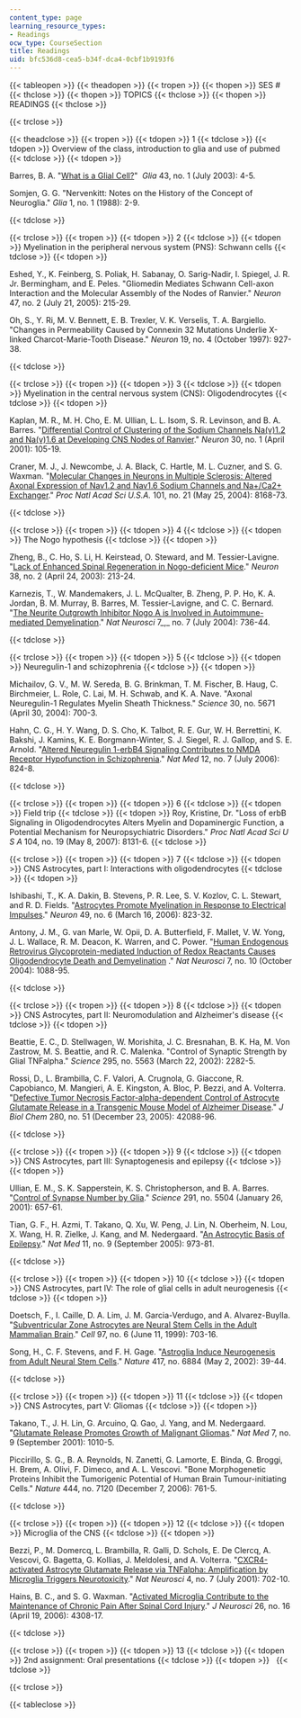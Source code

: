 ```yaml
---
content_type: page
learning_resource_types:
- Readings
ocw_type: CourseSection
title: Readings
uid: bfc536d8-cea5-b34f-dca4-0cbf1b9193f6
---
```


{{< tableopen >}}
{{< theadopen >}}
{{< tropen >}}
{{< thopen >}}
SES #
{{< thclose >}}
{{< thopen >}}
TOPICS
{{< thclose >}}
{{< thopen >}}
READINGS
{{< thclose >}}

{{< trclose >}}

{{< theadclose >}}
{{< tropen >}}
{{< tdopen >}}
1
{{< tdclose >}}
{{< tdopen >}}
Overview of the class, introduction to glia and use of pubmed
{{< tdclose >}}
{{< tdopen >}}


Barres, B. A. "[What is a Glial Cell?](https://onlinelibrary.wiley.com/doi/full/10.1002/glia.10252)"  _Glia_ 43, no. 1 (July 2003): 4-5.

Somjen, G. G. "Nervenkitt: Notes on the History of the Concept of Neuroglia." _Glia_ 1, no. 1 (1988): 2-9.


{{< tdclose >}}

{{< trclose >}}
{{< tropen >}}
{{< tdopen >}}
2
{{< tdclose >}}
{{< tdopen >}}
Myelination in the peripheral nervous system (PNS): Schwann cells
{{< tdclose >}}
{{< tdopen >}}


Eshed, Y., K. Feinberg, S. Poliak, H. Sabanay, O. Sarig-Nadir, I. Spiegel, J. R. Jr. Bermingham, and E. Peles. "Gliomedin Mediates Schwann Cell-axon Interaction and the Molecular Assembly of the Nodes of Ranvier." _Neuron_ 47, no. 2 (July 21, 2005): 215-29.

Oh, S., Y. Ri, M. V. Bennett, E. B. Trexler, V. K. Verselis, T. A. Bargiello. "Changes in Permeability Caused by Connexin 32 Mutations Underlie X-linked Charcot-Marie-Tooth Disease." _Neuron_ 19, no. 4 (October 1997): 927-38.


{{< tdclose >}}

{{< trclose >}}
{{< tropen >}}
{{< tdopen >}}
3
{{< tdclose >}}
{{< tdopen >}}
Myelination in the central nervous system (CNS): Oligodendrocytes
{{< tdclose >}}
{{< tdopen >}}


Kaplan, M. R., M. H. Cho, E. M. Ullian, L. L. Isom, S. R. Levinson, and B. A. Barres. "[Differential Control of Clustering of the Sodium Channels Na(v)1.2 and Na(v)1.6 at Developing CNS Nodes of Ranvier](http://www.ncbi.nlm.nih.gov/sites/entrez?db=pubmed&cmd=Retrieve&dopt=AbstractPlus&list_uids=11343648&query_hl=5&itool=pubmed_docsum)." _Neuron_ 30, no. 1 (April 2001): 105-19.

Craner, M. J., J. Newcombe, J. A. Black, C. Hartle, M. L. Cuzner, and S. G. Waxman. "[Molecular Changes in Neurons in Multiple Sclerosis: Altered Axonal Expression of Nav1.2 and Nav1.6 Sodium Channels and Na+/Ca2+ Exchanger](http://www.ncbi.nlm.nih.gov/sites/entrez?db=pubmed&cmd=Retrieve&dopt=AbstractPlus&list_uids=15148385&query_hl=6&itool=pubmed_docsum)." _Proc Natl Acad Sci U.S.A._ 101, no. 21 (May 25, 2004): 8168-73.


{{< tdclose >}}

{{< trclose >}}
{{< tropen >}}
{{< tdopen >}}
4
{{< tdclose >}}
{{< tdopen >}}
The Nogo hypothesis
{{< tdclose >}}
{{< tdopen >}}


Zheng, B., C. Ho, S. Li, H. Keirstead, O. Steward, and M. Tessier-Lavigne. "[Lack of Enhanced Spinal Regeneration in Nogo-deficient Mice](http://www.ncbi.nlm.nih.gov/sites/entrez?db=pubmed&cmd=Retrieve&dopt=AbstractPlus&list_uids=12718856&query_hl=7&itool=pubmed_docsum)." _Neuron_ 38, no. 2 (April 24, 2003): 213-24.

Karnezis, T., W. Mandemakers, J. L. McQualter, B. Zheng, P. P. Ho, K. A. Jordan, B. M. Murray, B. Barres, M. Tessier-Lavigne, and C. C. Bernard. "[The Neurite Outgrowth Inhibitor Nogo A is Involved in Autoimmune-mediated Demyelination](http://www.ncbi.nlm.nih.gov/sites/entrez?db=pubmed&cmd=Retrieve&dopt=AbstractPlus&list_uids=15184901&query_hl=7&itool=pubmed_docsum)." _Nat Neurosci_ 7_,_ no. 7 (July 2004): 736-44.


{{< tdclose >}}

{{< trclose >}}
{{< tropen >}}
{{< tdopen >}}
5
{{< tdclose >}}
{{< tdopen >}}
Neuregulin-1 and schizophrenia
{{< tdclose >}}
{{< tdopen >}}


Michailov, G. V., M. W. Sereda, B. G. Brinkman, T. M. Fischer, B. Haug, C. Birchmeier, L. Role, C. Lai, M. H. Schwab, and K. A. Nave. "Axonal Neuregulin-1 Regulates Myelin Sheath Thickness." _Science_ 30, no. 5671 (April 30, 2004): 700-3.

Hahn, C. G., H. Y. Wang, D. S. Cho, K. Talbot, R. E. Gur, W. H. Berrettini, K. Bakshi, J. Kamins, K. E. Borgmann-Winter, S. J. Siegel, R. J. Gallop, and S. E. Arnold. "[Altered Neuregulin 1-erbB4 Signaling Contributes to NMDA Receptor Hypofunction in Schizophrenia](http://www.ncbi.nlm.nih.gov/sites/entrez?db=pubmed&cmd=Retrieve&dopt=AbstractPlus&list_uids=16767099&query_hl=10&itool=pubmed_docsum)." _Nat Med_ 12, no. 7 (July 2006): 824-8.


{{< tdclose >}}

{{< trclose >}}
{{< tropen >}}
{{< tdopen >}}
6
{{< tdclose >}}
{{< tdopen >}}
Field trip
{{< tdclose >}}
{{< tdopen >}}
Roy, Kristine, Dr. "Loss of erbB Signaling in Oligodendrocytes Alters Myelin and Dopaminergic Function, a Potential Mechanism for Neuropsychiatric Disorders." _Proc Natl Acad Sci U S A_ 104, no. 19 (May 8, 2007): 8131-6.
{{< tdclose >}}

{{< trclose >}}
{{< tropen >}}
{{< tdopen >}}
7
{{< tdclose >}}
{{< tdopen >}}
CNS Astrocytes, part I: Interactions with oligodendrocytes
{{< tdclose >}}
{{< tdopen >}}


Ishibashi, T., K. A. Dakin, B. Stevens, P. R. Lee, S. V. Kozlov, C. L. Stewart, and R. D. Fields. "[Astrocytes Promote Myelination in Response to Electrical Impulses](http://www.ncbi.nlm.nih.gov/sites/entrez?db=pubmed&cmd=Retrieve&dopt=AbstractPlus&list_uids=16543131&query_hl=12&itool=pubmed_docsum)." _Neuron_ 49, no. 6 (March 16, 2006): 823-32.

Antony, J. M., G. van Marle, W. Opii, D. A. Butterfield, F. Mallet, V. W. Yong, J. L. Wallace, R. M. Deacon, K. Warren, and C. Power. "[Human Endogenous Retrovirus Glycoprotein-mediated Induction of Redox Reactants Causes Oligodendrocyte Death and Demyelination](http://www.nature.com/neuro/journal/v7/n10/full/nn1319.html) ." _Nat Neurosci_ 7, no. 10 (October 2004): 1088-95.


{{< tdclose >}}

{{< trclose >}}
{{< tropen >}}
{{< tdopen >}}
8
{{< tdclose >}}
{{< tdopen >}}
CNS Astrocytes, part II: Neuromodulation and Alzheimer's disease
{{< tdclose >}}
{{< tdopen >}}


Beattie, E. C., D. Stellwagen, W. Morishita, J. C. Bresnahan, B. K. Ha, M. Von Zastrow, M. S. Beattie, and R. C. Malenka. "Control of Synaptic Strength by Glial TNFalpha." _Science_ 295, no. 5563 (March 22, 2002): 2282-5.

Rossi, D., L. Brambilla, C. F. Valori, A. Crugnola, G. Giaccone, R. Capobianco, M. Mangieri, A. E. Kingston, A. Bloc, P. Bezzi, and A. Volterra. "[Defective Tumor Necrosis Factor-alpha-dependent Control of Astrocyte Glutamate Release in a Transgenic Mouse Model of Alzheimer Disease](http://www.ncbi.nlm.nih.gov/sites/entrez?db=pubmed&cmd=Retrieve&dopt=AbstractPlus&list_uids=16253995&query_hl=16&itool=pubmed_docsum)." _J Biol Chem_ 280, no. 51 (December 23, 2005): 42088-96.


{{< tdclose >}}

{{< trclose >}}
{{< tropen >}}
{{< tdopen >}}
9
{{< tdclose >}}
{{< tdopen >}}
CNS Astrocytes, part III: Synaptogenesis and epilepsy
{{< tdclose >}}
{{< tdopen >}}


Ullian, E. M., S. K. Sapperstein, K. S. Christopherson, and B. A. Barres. "[Control of Synapse Number by Glia](http://www.ncbi.nlm.nih.gov/sites/entrez?db=pubmed&cmd=Retrieve&dopt=AbstractPlus&list_uids=11158678&query_hl=17&itool=pubmed_docsum)." _Science_ 291, no. 5504 (January 26, 2001): 657-61.

Tian, G. F., H. Azmi, T. Takano, Q. Xu, W. Peng, J. Lin, N. Oberheim, N. Lou, X. Wang, H. R. Zielke, J. Kang, and M. Nedergaard. "[An Astrocytic Basis of Epilepsy](http://www.ncbi.nlm.nih.gov/sites/entrez?db=pubmed&cmd=Retrieve&dopt=AbstractPlus&list_uids=16116433&query_hl=18&itool=pubmed_docsum)." _Nat Med_ 11, no. 9 (September 2005): 973-81.


{{< tdclose >}}

{{< trclose >}}
{{< tropen >}}
{{< tdopen >}}
10
{{< tdclose >}}
{{< tdopen >}}
CNS Astrocytes, part IV: The role of glial cells in adult neurogenesis
{{< tdclose >}}
{{< tdopen >}}


Doetsch, F., I. Caille, D. A. Lim, J. M. Garcia-Verdugo, and A. Alvarez-Buylla. "[Subventricular Zone Astrocytes are Neural Stem Cells in the Adult Mammalian Brain](http://www.ncbi.nlm.nih.gov/sites/entrez?db=pubmed&cmd=Retrieve&dopt=AbstractPlus&list_uids=10380923&query_hl=20&itool=pubmed_docsum)." _Cell_ 97, no. 6 (June 11, 1999): 703-16.

Song, H., C. F. Stevens, and F. H. Gage. "[Astroglia Induce Neurogenesis from Adult Neural Stem Cells](http://www.ncbi.nlm.nih.gov/sites/entrez?db=pubmed&cmd=Retrieve&dopt=AbstractPlus&list_uids=11986659&query_hl=21&itool=pubmed_docsum)." _Nature_ 417, no. 6884 (May 2, 2002): 39-44.


{{< tdclose >}}

{{< trclose >}}
{{< tropen >}}
{{< tdopen >}}
11
{{< tdclose >}}
{{< tdopen >}}
CNS Astrocytes, part V: Gliomas
{{< tdclose >}}
{{< tdopen >}}


Takano, T., J. H. Lin, G. Arcuino, Q. Gao, J. Yang, and M. Nedergaard. "[Glutamate Release Promotes Growth of Malignant Gliomas](http://www.ncbi.nlm.nih.gov/sites/entrez?db=pubmed&cmd=Retrieve&dopt=AbstractPlus&list_uids=11533703&query_hl=23&itool=pubmed_docsum)." _Nat Med_ 7, no. 9 (September 2001): 1010-5.

Piccirillo, S. G., B. A. Reynolds, N. Zanetti, G. Lamorte, E. Binda, G. Broggi, H. Brem, A. Olivi, F. Dimeco, and A. L. Vescovi. "Bone Morphogenetic Proteins Inhibit the Tumorigenic Potential of Human Brain Tumour-initiating Cells." _Nature_ 444, no. 7120 (December 7, 2006): 761-5.


{{< tdclose >}}

{{< trclose >}}
{{< tropen >}}
{{< tdopen >}}
12
{{< tdclose >}}
{{< tdopen >}}
Microglia of the CNS
{{< tdclose >}}
{{< tdopen >}}


Bezzi, P., M. Domercq, L. Brambilla, R. Galli, D. Schols, E. De Clercq, A. Vescovi, G. Bagetta, G. Kollias, J. Meldolesi, and A. Volterra. "[CXCR4-activated Astrocyte Glutamate Release via TNFalpha: Amplification by Microglia Triggers Neurotoxicity](http://www.ncbi.nlm.nih.gov/sites/entrez?db=pubmed&cmd=Retrieve&dopt=AbstractPlus&list_uids=11426226&query_hl=26&itool=pubmed_docsum)." _Nat Neurosci_ 4, no. 7 (July 2001): 702-10.

Hains, B. C., and S. G. Waxman. "[Activated Microglia Contribute to the Maintenance of Chronic Pain After Spinal Cord Injury](http://www.ncbi.nlm.nih.gov/sites/entrez?db=pubmed&cmd=Retrieve&dopt=AbstractPlus&list_uids=16624951&query_hl=28&itool=pubmed_docsum)." _J Neurosci_ 26, no. 16 (April 19, 2006): 4308-17.


{{< tdclose >}}

{{< trclose >}}
{{< tropen >}}
{{< tdopen >}}
13
{{< tdclose >}}
{{< tdopen >}}
2nd assignment: Oral presentations
{{< tdclose >}}
{{< tdopen >}}
 
{{< tdclose >}}

{{< trclose >}}

{{< tableclose >}}